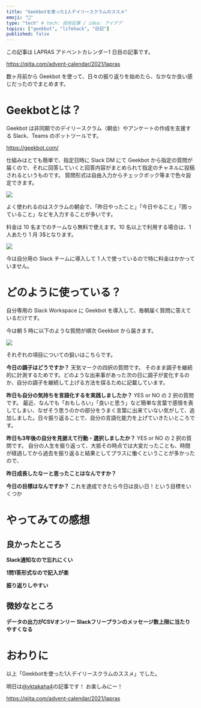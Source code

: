 ```yaml
---
title: "Geekbotを使った1人デイリースクラムのススメ"
emoji: "🤖"
type: "tech" # tech: 技術記事 / idea: アイデア
topics: ["geekbot", "lifehack", "日記"]
published: false
---
```


この記事は LAPRAS アドベントカレンダー1 日目の記事です。

https://qiita.com/advent-calendar/2021/lapras

数ヶ月前から Geekbot を使って、日々の振り返りを始めたら、なかなか良い感じだったのでまとめます。

# Geekbotとは？
Geekbot は非同期でのデイリースクラム（朝会）やアンケートの作成を支援する Slack、Teams のボットツールです。

https://geekbot.com/

仕組みはとても簡単で、指定日時に Slack DM にて Geekbot から指定の質問が届くので、それに回答していくと回答内容がまとめられて指定のチャネルに投稿されるというものです。
質問形式は自由入力からチェックボック等まで色々設定できます。

![](https://i.gyazo.com/0632378087755001a86de86e8f330bcc.png)

よく使われるのはスクラムの朝会で、「昨日やったこと」「今日やること」「困っていること」などを入力することが多いです。

料金は 10 名までのチームなら無料で使えます。10 名以上で利用する場合は、1 人あたり 1 月 3$となります。

![](https://i.gyazo.com/53146499043a6c0d31f89e20da5af9fc.png)

今は自分用の Slack チームに導入して 1 人で使っているので特に料金はかかっていません。

# どのように使っている？

自分専用の Slack Workspace に Geekbot を導入して、毎朝届く質問に答えているだけです。

今は朝 5 時に以下のような質問が順次 Geekbot から届きます。

![](https://i.gyazo.com/363b669680faff94399e6095f09d5368.png)


それぞれの項目についての狙いはこちらです。

**今日の調子はどうですか？**
天気マークの四択の質問です。
そのまま調子を継続的に計測するためです。どのような出来事があった次の日に調子が変化するのか、自分の調子を継続して上げる方法を探るために記載しています。

**昨日も自分の気持ちを言語化するを実践しましたか？**
YES or NO の 2 択の質問です。
最近、なんでも「おもしろい」「良いと思う」など簡単な言葉で感情を表してしまい、なぜそう思うのかの部分をうまく言葉に出来ていない気がして、追加しました。日々振り返ることで、自分の言語化能力を上げていきたいところです。

**昨日も3年後の自分を見据えて行動・選択しましたか？**
YES or NO の 2 択の質問です。
自分の人生を振り返って、大抵その時点では大変だったことも、時間が経過してから過去を振り返ると結果としてプラスに働くということが多かったので、

**昨日成長したなーと思ったことはなんですか？**

**今日の目標はなんですか？**
これを達成できたら今日は良い日！という目標をいくつか



# やってみての感想
## 良かったところ

**Slack通知なので忘れにくい**

**1問1答形式なので記入が楽**

**振り返りしやすい**


## 微妙なところ

**データの出力がCSVオンリー**
**Slackフリープランのメッセージ数上限に当たりやすくなる**

# おわりに
以上「Geekbotを使った1人デイリースクラムのススメ」でした。

明日は[@yktakaha4](https://twitter.com/yktakaha4)の記事です！
お楽しみにー！

https://qiita.com/advent-calendar/2021/lapras